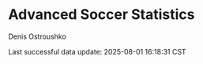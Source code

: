 # Advanced Soccer Statistics
Denis Ostroushko

<!-- gfm -->

Last successful data update: 2025-08-01 16:18:31 CST
